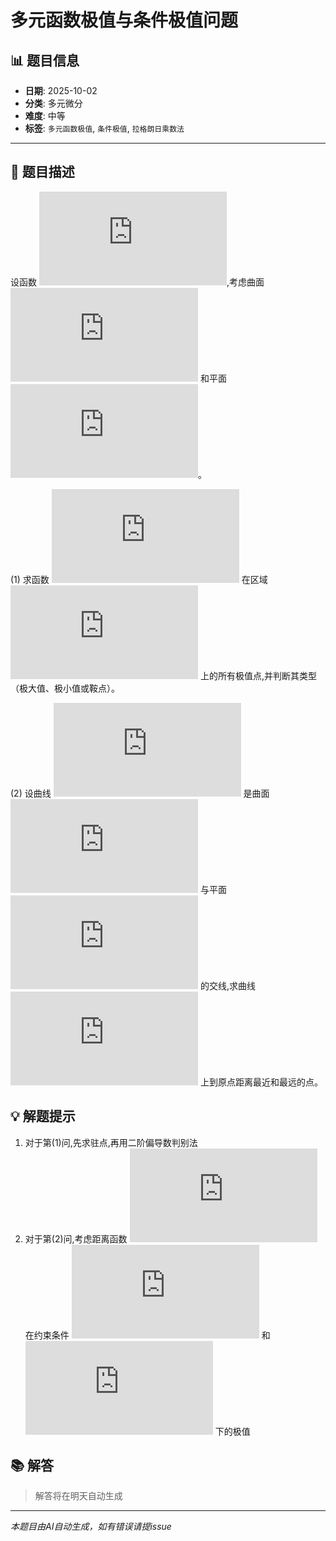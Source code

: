# 多元函数极值与条件极值问题

## 📊 题目信息

- **日期**: 2025-10-02
- **分类**: 多元微分
- **难度**: 中等
- **标签**: `多元函数极值`, `条件极值`, `拉格朗日乘数法`

---

## 📝 题目描述

设函数 ![equation](https://latex.codecogs.com/svg.latex?f(x%2C%20y)%20%3D%20x%5E3%20%2B%20y%5E3%20-%203xy),考虑曲面 ![equation](https://latex.codecogs.com/svg.latex?S%3A%20z%20%3D%20f(x%2C%20y)) 和平面 ![equation](https://latex.codecogs.com/svg.latex?%5Cpi%3A%20x%20%2B%20y%20%2B%20z%20%3D%201)。

(1) 求函数 ![equation](https://latex.codecogs.com/svg.latex?f(x%2C%20y)) 在区域 ![equation](https://latex.codecogs.com/svg.latex?D%20%3D%20%5C%7B(x%2C%20y)%20%5Cmid%20x%5E2%20%2B%20y%5E2%20%5Cleq%204%5C%7D) 上的所有极值点,并判断其类型（极大值、极小值或鞍点）。

(2) 设曲线 ![equation](https://latex.codecogs.com/svg.latex?%5CGamma) 是曲面 ![equation](https://latex.codecogs.com/svg.latex?S) 与平面 ![equation](https://latex.codecogs.com/svg.latex?%5Cpi) 的交线,求曲线 ![equation](https://latex.codecogs.com/svg.latex?%5CGamma) 上到原点距离最近和最远的点。

## 💡 解题提示

1. 对于第(1)问,先求驻点,再用二阶偏导数判别法
2. 对于第(2)问,考虑距离函数 ![equation](https://latex.codecogs.com/svg.latex?d%5E2%20%3D%20x%5E2%20%2B%20y%5E2%20%2B%20z%5E2) 在约束条件 ![equation](https://latex.codecogs.com/svg.latex?z%20%3D%20f(x%2C%20y)) 和 ![equation](https://latex.codecogs.com/svg.latex?x%20%2B%20y%20%2B%20z%20%3D%201) 下的极值

## 📚 解答

> 解答将在明天自动生成

---

*本题目由AI自动生成，如有错误请提issue*
